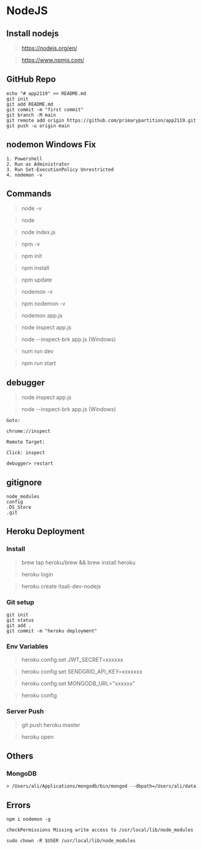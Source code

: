 # NodeJS

## Install nodejs

> https://nodejs.org/en/

> https://www.npmjs.com/


## GitHub Repo

```
echo "# app2119" >> README.md
git init
git add README.md
git commit -m "first commit"
git branch -M main
git remote add origin https://github.com/primarypartition/app2119.git
git push -u origin main
```


## nodemon Windows Fix

```
1. Powershell
2. Run as Administrator
3. Run Set-ExecutionPolicy Unrestricted
4. nodemon -v
```


## Commands

> node -v

> node

> node index.js

> npm -v

> npm init

> npm install

> npm update

> nodemon -v

> npm nodemon -v

> nodemon app.js

> node inspect app.js

> node --inspect-brk app.js (Windows)

> num run dev

> npm run start


## debugger

> node inspect app.js

> node --inspect-brk app.js (Windows)

```
Goto: 

chrome://inspect

Remote Target: 

Click: inspect

debugger> restart
```


## gitignore

```
node_modules
config
.DS_Store
.git
```


## Heroku Deployment


### Install

> brew tap heroku/brew && brew install heroku

> heroku login

> heroku create itsali-dev-nodejs


### Git setup

```
git init
git status
git add .
git commit -m "heroku deployment"
```


### Env Variables

> heroku config:set JWT_SECRET=xxxxxx

> heroku config:set SENDGRID_API_KEY=xxxxxxx

> heroku config:set MONGODB_URL="xxxxxx"

> heroku config


### Server Push

> git push heroku master

> heroku open


## Others


### MongoDB 

```
> /Users/ali/Applications/mongodb/bin/mongod --dbpath=/Users/ali/data
```


## Errors

```
npm i nodemon -g  

checkPermissions Missing write access to /usr/local/lib/node_modules

sudo chown -R $USER /usr/local/lib/node_modules
```

